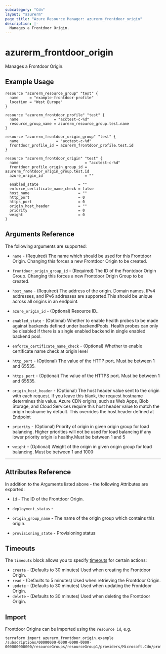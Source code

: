 ```yaml
---
subcategory: "Cdn"
layout: "azurerm"
page_title: "Azure Resource Manager: azurerm_frontdoor_origin"
description: |-
  Manages a Frontdoor Origin.
---
```


# azurerm_frontdoor_origin

Manages a Frontdoor Origin.

## Example Usage

```hcl
resource "azurerm_resource_group" "test" {
  name     = "example-frontdoor-profile"
  location = "West Europe"
}

resource "azurerm_frontdoor_profile" "test" {
  name                = "acctest-c-%d"
  resource_group_name = azurerm_resource_group.test.name
}

resource "azurerm_frontdoor_origin_group" "test" {
  name                 = "acctest-c-%d"
  frontdoor_profile_id = azurerm_frontdoor_profile.test.id
}

resource "azurerm_frontdoor_origin" "test" {
  name                              = "acctest-c-%d"
  frontdoor_profile_origin_group_id = azurerm_frontdoor_origin_group.test.id
  azure_origin_id                   = ""

  enabled_state                  = ""
  enforce_certificate_name_check = false
  host_name                      = ""
  http_port                      = 0
  https_port                     = 0
  origin_host_header             = ""
  priority                       = 0
  weight                         = 0
}
```

## Arguments Reference

The following arguments are supported:

* `name` - (Required) The name which should be used for this Frontdoor Origin. Changing this forces a new Frontdoor Origin to be created.

* `frontdoor_origin_group_id` - (Required) The ID of the Frontdoor Origin Group. Changing this forces a new Frontdoor Origin Group to be created.

* `host_name` - (Required) The address of the origin. Domain names, IPv4 addresses, and IPv6 addresses are supported.This should be unique across all origins in an endpoint.

* `azure_origin_id` - (Optional) Resource ID..

* `enabled_state` - (Optional) Whether to enable health probes to be made against backends defined under backendPools. Health probes can only be disabled if there is a single enabled backend in single enabled backend pool.

* `enforce_certificate_name_check` - (Optional) Whether to enable certificate name check at origin level

* `http_port` - (Optional) The value of the HTTP port. Must be between 1 and 65535.

* `https_port` - (Optional) The value of the HTTPS port. Must be between 1 and 65535.

* `origin_host_header` - (Optional) The host header value sent to the origin with each request. If you leave this blank, the request hostname determines this value. Azure CDN origins, such as Web Apps, Blob Storage, and Cloud Services require this host header value to match the origin hostname by default. This overrides the host header defined at Endpoint

* `priority` - (Optional) Priority of origin in given origin group for load balancing. Higher priorities will not be used for load balancing if any lower priority origin is healthy.Must be between 1 and 5

* `weight` - (Optional) Weight of the origin in given origin group for load balancing. Must be between 1 and 1000

---

## Attributes Reference

In addition to the Arguments listed above - the following Attributes are exported:

* `id` - The ID of the Frontdoor Origin.

* `deployment_status` - 

* `origin_group_name` - The name of the origin group which contains this origin.

* `provisioning_state` - Provisioning status

## Timeouts

The `timeouts` block allows you to specify [timeouts](https://www.terraform.io/docs/configuration/resources.html#timeouts) for certain actions:

* `create` - (Defaults to 30 minutes) Used when creating the Frontdoor Origin.
* `read` - (Defaults to 5 minutes) Used when retrieving the Frontdoor Origin.
* `update` - (Defaults to 30 minutes) Used when updating the Frontdoor Origin.
* `delete` - (Defaults to 30 minutes) Used when deleting the Frontdoor Origin.

## Import

Frontdoor Origins can be imported using the `resource id`, e.g.

```shell
terraform import azurerm_frontdoor_origin.example /subscriptions/00000000-0000-0000-0000-000000000000/resourceGroups/resourceGroup1/providers/Microsoft.Cdn/profiles/profile1/originGroups/originGroup1/origins/origin1
```
